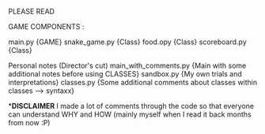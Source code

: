 PLEASE READ 

GAME COMPONENTS :

main.py        {GAME}
snake_game.py  {Class}
food.opy       {Class}
scoreboard.py  {Class}

Personal notes (Director's cut)
main_with_comments.py     {Main with some additional notes before using CLASSES}
sandbox.py                {My own trials and interpretations} 
classes.py                {Some additional comments about classes within classes --> syntaxx}


***DISCLAIMER**
I made a lot of comments through the code so that everyone can understand WHY and HOW
(mainly myself when I read it back months from now :P)
